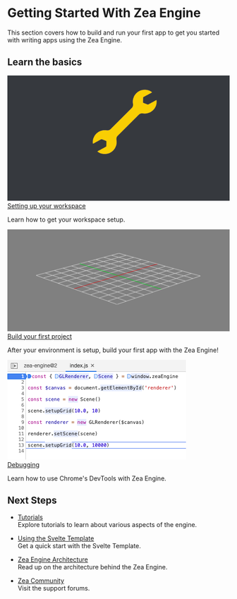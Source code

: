 # Getting Started With Zea Engine

This section covers how to build and run your first app to get you started with writing apps using the Zea Engine.

## Learn the basics

<!-- card grid -->
<section class="cards">

<!-- Setting up your workspace -->
<div class="card" markdown="1">

[![Setting up your workspace](../_media/card-icons/wrench.png ':class=cardImg')](manual/getting-started/development-setup.md)
[Setting up your workspace](manual/getting-started/development-setup.md ':class=cardTitle')

<p class="cardText"> Learn how to get your workspace setup.</p>
</div>

<div class="card" markdown="1">

[![Build your first project](../_media/getting-started-working-grid.png ':class=cardImg')](manual/getting-started/build-first-project.md)
[Build your first project](manual/getting-started/build-first-project.md ':class=cardTitle')

<p class="cardText"> After your environment is setup, build your first app with the Zea Engine! </p>
</div>

<div class="card" markdown="1">

[![Debugging](../_media/getting-started-breakpoint-end.png ':class=cardImg')](manual/getting-started/debugging.md)<br>
[Debugging](manual/getting-started/debugging.md ':class=cardTitle')

  <p class="cardText"> Learn how to use Chrome's DevTools with Zea Engine.  </p>
 </div>

</section>

<!-- ## Guides


<section class="cards">



<div class="card" markdown="1">

[![Zea CAD](../_media/zea-images/zea-cloud-CAD-to-ZCAD.png ':class=cardImg')](TODO.md)
[Getting Started With ZCloud](TODO.md ':class=cardTitle')

<p class ="cardText">Learn how to convert your CAD data to ZCAD using ZCloud</p>
</div>


<div class="card" markdown="1">

[![Zea Cloud](../_media/zea-images/zea-svelte.png ':class=cardImg')](TODO.md ':class=cardImg')
[Using Zea with Svelte](TODO.md ':class=cardTitle')

<p class ="cardText">Learn how to use Svelte to make the UI for you Zea Engine app.</p>
</div>


</section> -->

## Next Steps

- [Tutorials](manual/tutorials.md)<br>
  Explore tutorials to learn about various aspects of the engine.

<!-- * [Loading Assets (ZCAD/GLTF)](manual/loading-assets/loading-assets.md) <br>
Loading assets into your scene<br> -->

- [Using the Svelte Template](https://github.com/ZeaInc/zea-svelte-template)<br>
  Get a quick start with the Svelte Template. <br>

- [Zea Engine Architecture](manual/zea-engine-architecture.md) <br>
  Read up on the architecture behind the Zea Engine.

- [Zea Community](https://community.zea.live/)<br>
  Visit the support forums.
